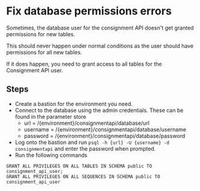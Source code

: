 # Fix database permissions errors

Sometimes, the database user for the consignment API doesn't get granted permissions for new tables.

This should never happen under normal conditions as the user should have permissions for all new tables.

If it does happen, you need to grant access to all tables for the Consignment API user.

## Steps
* Create a bastion for the environment you need.
* Connect to the database using the admin credentials. These can be found in the parameter store
  * url = /{environment}/consignmentapi/database/url
  * username = /{environment}/consignmentapi/database/username
  * password = /{environment}/consignmentapi/database/password
* Log onto the bastion and run `psql -h {url} -U {username} -d consignmentapi` and enter the password when prompted.
* Run the following commands

```
GRANT ALL PRIVILEGES ON ALL TABLES IN SCHEMA public TO consignment_api_user;
GRANT ALL PRIVILEGES ON ALL SEQUENCES IN SCHEMA public TO consignment_api_user
```